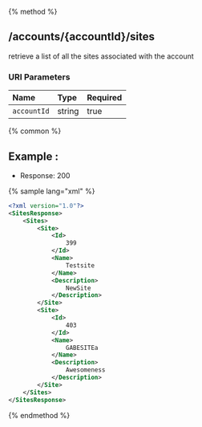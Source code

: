 {% method %}
## /accounts/{accountId}/sites

retrieve a list of all the sites associated with the account


### URI Parameters
| Name | Type | Required |
|:-----|:-----|:---------|
| `accountId` | string | true |






{% common %}


## Example : 

* Response: 200

{% sample lang="xml" %}

```xml
<?xml version="1.0"?>
<SitesResponse>
    <Sites>
        <Site>
            <Id>
                399
            </Id>
            <Name>
                Testsite
            </Name>
            <Description>
                NewSite
            </Description>
        </Site>
        <Site>
            <Id>
                403
            </Id>
            <Name>
                GABESITEa
            </Name>
            <Description>
                Awesomeness
            </Description>
        </Site>
    </Sites>
</SitesResponse>
```


{% endmethod %}